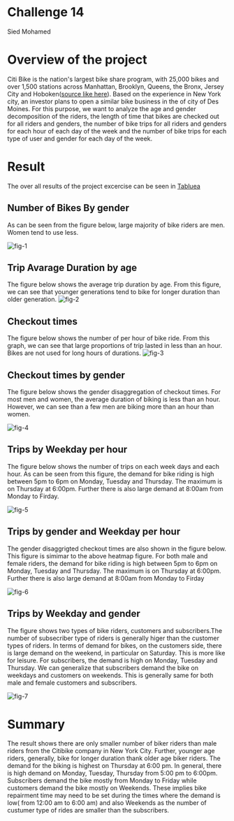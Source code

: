 # Challenge 14
Sied Mohamed

# Overview of the project
Citi Bike is the nation's largest bike share program, with 25,000 bikes and over 1,500 stations across Manhattan, Brooklyn, Queens, the Bronx, Jersey City and Hoboken([source like here](https://citibikenyc.com/how-it-works)). Based on the experience in New York city, an investor plans to open a similar bike business in the of city of Des Moines. For this purpose, we want to analyze the age and gender decomposition of the riders, the length of time that bikes are checked out for all riders and genders, the number of bike trips for all riders and genders for each hour of each day of the week and the number of bike trips for each type of user and gender for each day of the week.
 


# Result

The over all results of the project excercise can be seen in [Tabluea](https://public.tableau.com/app/profile/sied.mohamed/viz/NYCBikeRidestrory/NYCBikeRideStory?publish=yes)

## Number of Bikes By gender
As can be seen from the figure below, large majority of bike riders are men. Women tend to use less.

![fig-1](https://github.com/SiedHM/Bikesharing-/blob/main/images/number%20of%20bikes%20by%20gender.png)

## Trip Avarage Duration by age
The figure below shows   the average trip duration by age. From this figure, we can see that younger generations tend to bike for longer duration than older generation.
![fig-2](https://github.com/SiedHM/Bikesharing-/blob/main/images/Average%20Trip%20Duration.png)

## Checkout times 
The figure below shows the number of per hour of bike ride. From this graph, we can see that large proportions of trip lasted in less than an hour. Bikes are not used for long hours of durations.
![fig-3](https://github.com/SiedHM/Bikesharing-/blob/main/images/checkout%20times_users.png)

## Checkout times by gender
The figure below shows the gender disaggregation of checkout times. For most men and women, the average duration of biking is  less than an hour. However, we can see than a few men are biking more than an hour than women.

![fig-4](https://github.com/SiedHM/Bikesharing-/blob/main/images/checkout%20times_by%20gender.png)

## Trips by Weekday per hour
The figure below shows the number of trips on each week days and each hour. As can be seen from this figure, the demand for bike riding is high between 5pm to 6pm on Monday, Tuesday and Thursday. The maximum is on Thursday at 6:00pm. Further there is also large demand at 8:00am from Monday to Firday.

![fig-5](https://github.com/SiedHM/Bikesharing-/blob/main/images/trips%20by%20weekday%20per%20hour.png)

## Trips by gender and Weekday per hour
The gender disaggrigted checkout times are also shown in the figure below. This figure is simimar to the above heatmap figure. For both male and female riders, the demand for bike riding is high between 5pm to 6pm on Monday, Tuesday and Thursday. The maximum is on Thursday at 6:00pm. Further there is also large demand at 8:00am from Monday to Firday

![fig-6](https://github.com/SiedHM/Bikesharing-/blob/main/images/trips%20by%20weekday%20by%20gender.png)

## Trips by Weekday and gender
The figure shows two types of bike riders, customers and subscribers.The number of subsecriber type of riders is generally higer than the customer types of riders. In terms of demand for bikes, on the customers side, there is large demand on the weekend, in particular on Saturday. This is more like for leisure. For subscribers, the demand is high on Monday, Tuesday and Thursday. We can generalize that  subscribers demand the bike on weekdays  and customers on weekends. This is generally same for both male and female customers and subscribers. 

![fig-7](https://github.com/SiedHM/Bikesharing-/blob/main/images/trips%20by%20weekday%20and%20gender.png)


# Summary
The result shows there are only smaller number of biker riders than male riders from the Citibike company in New York City. Further, younger age riders, generally, bike for longer duration thank older age biker riders. The demand for the biking is highest on Thursday at 6:00 pm. In general, there is high demand on Monday, Tuesday, Thursday from 5:00 pm to 6:00pm. Subscribers demand the bike mostly from Monday to Friday while customers demand the bike mostly on Weekends. These implies bike repairment time may need to be set during the times where the demand is low( from 12:00 am to 6:00 am)  and  also  Weekends as the number of custumer type of rides are smaller than the subscribers.   

